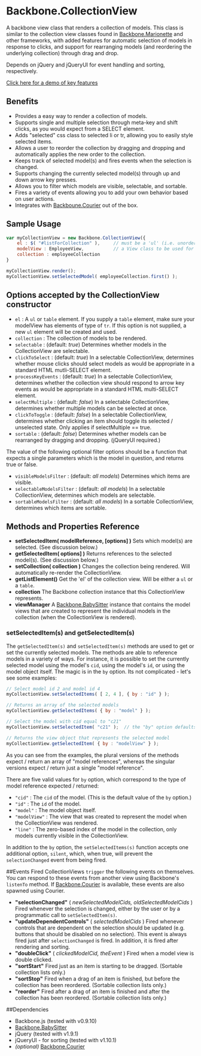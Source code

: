 # Backbone.CollectionView

A backbone view class that renders a collection of models. This class is similar to the collection view classes found in [Backbone.Marionette](https://github.com/marionettejs/backbone.marionette) and other frameworks, with added features for automatic selection of models in response to clicks, and support for rearranging models (and reordering the underlying collection) through drag and drop.

Depends on jQuery and jQueryUI for event handling and sorting, respectively.

[Click here for a demo of key features](http://rotundasoftware.github.com/backbone-collection-view/)

## Benefits

* Provides a easy way to render a collection of models.
* Supports single and multiple selection through meta-key and shift clicks, as you would expect from a SELECT element.
* Adds "selected" css class to selected li or tr, allowing you to easily style selected items.
* Allows a user to reorder the collection by dragging and dropping and automatically applies the new order to the collection.
* Keeps track of selected model(s) and fires events when the selection is changed.
* Supports changing the currently selected model(s) through up and down arrow key presses.
* Allows you to filter which models are visible, selectable, and sortable.
* Fires a variety of events allowing you to add your own behavior based on user actions.
* Integrates with [Backboune.Courier](https://github.com/rotundasoftware/backbone.courier) out of the box.

## Sample Usage
```javascript
var myCollectionView = new Backbone.CollectionView({
	el : $( "#listForCollection" ),		// must be a 'ul' (i.e. unordered list) or 'table' element
	modelView : EmployeeView,			// a View class to be used for rendering each model in the collection
	collection : employeeCollection
}

myCollectionView.render();
myCollectionView.setSelectedModel( employeeCollection.first() );
```

## Options accepted by the CollectionView constructor
* `el` : A `ul` or `table` element. If you supply a `table` element, make sure your modelView has elements of type of `tr`. If this option is not supplied, a new `ul` element will be created and used.
* `collection` : The collection of models to be rendered.
* `selectable` : (default: _true_) Determines whether models in the CollectionView are selectable.
* `clickToSelect` : (default: _true_) In a selectable CollectionView, determines whether mouse clicks should select models as would be appropriate in a standard HTML mutli-SELECT element.
* `processKeyEvents` : (default: _true_) In a selectable CollectionView, determines whether the collection view should respond to arrow key events as would be appropriate in a standard HTML multi-SELECT element.
* `selectMultiple` : (default: _false_) In a selectable CollectionView, determines whether multiple models can be selected at once.
* `clickToToggle` : (default: _false_) In a selectable CollectionView, determines whether clicking an item should toggle its selected / unselected state. Only applies if selectMultiple == true.
* `sortable` : (default: _false_) Determines whether models can be rearranged by dragging and dropping. (jQueryUI required.)

The value of the following optional filter options should be a function that expects a single parameters which is the model in question, and returns true or false.
* `visibleModelsFilter` : (default: _all models_) Determines which items are visible. 
* `selectableModelsFilter` : (default: _all models_) In a selectable CollectionView, determines which models are selectable.
* `sortableModelsFilter` : (default: _all models_) In a sortable CollectionView, determines which items are sortable.

## Methods and Properties Reference

* __setSelectedItem( modelReference, [options] )__ Sets which model(s) are selected. (See discussion below.)
* __getSelectedItem( options] )__ Returns references to the selected model(s). (See discussion below.)
* __setCollection( collection )__ Changes the collection being rendered. Will automatically re-render the CollectionView.
* __getListElement()__ Get the 'el' of the collection view. Will be either a `ul` or a `table`.
* __collection__ The Backbone collection instance that this CollectionView represents.
* __viewManager__ A [Backbone.BabySitter](https://github.com/marionettejs/backbone.babysitter) instance that contains the model views that are created to represent the individual models in the collection (when the CollectionView is rendered).


### <a name="setSelectedItem"></a>setSelectedItem(s) and getSelectedItem(s)

The `getSelectedItem(s)` and `setSelectedItem(s)` methods are used to get or set the currently selected models. The methods are able to reference models in a variety of ways. For instance, it is possible to set the currently selected model using the model's `cid`, using the model's `id`, or using the model object itself. The magic is in the `by` option. Its not complicated - let's see some examples:

```javascript
// Select model id 2 and model id 4
myCollectionView.setSelectedItems( [ 2, 4 ], { by : "id" } );

// Returns an array of the selected models
myCollectionView.getSelectedItems( { by : "model" } );

// Select the model with cid equal to "c21"
myCollectionView.setSelectedItem( "c21" );	// the "by" option defaults to "cid"

// Returns the view object that represents the selected model
myCollectionView.getSelectedItem( { by : "modelView" } );
```

As you can see from the examples, the plural versions of the methods expect / return an array of "model references", whereas the singular versions expect / return just a single "model reference".

There are five valid values for `by` option, which correspond to the type of model reference expected / returned:
* `"cid"` : The `cid` of the model. (This is the default value of the `by` option.)
* `"id"` : The `id` of the model.
* `"model"` : The model object itself.
* `"modelView"` : The view that was created to represent the model when the CollectionView was rendered.
* `"line"` : The zero-based index of the model in the collection, only models currently visible in the CollectionView.

In addition to the `by` option, the `setSelectedItems(s)` function accepts one additional option, `silent`, which, when true, will prevent the `selectionChanged` event from being fired.

##Events Fired
CollectionViews `trigger` the following events on themselves. You can respond to these events from another view using Backbone's `listenTo` method. If [Backbone.Courier](https://github.com/rotundasoftware/backbone.courier)
 is available, these events are also spawned using Courier.
* __"selectionChanged"__ ( _newSelectedModelCids, oldSelectedModelCids_ )  Fired whenever the selection is changed, either by the user or by a programmatic call to `setSelectedItem(s)`.
* __"updateDependentControls"__ ( _selectedModelCids_ ) Fired whenever controls that are dependent on the selection should be updated (e.g. buttons that should be disabled on no selection). This event is always fired just after `selectionChanged` is fired. In addition, it is fired after rendering and sorting.
* __"doubleClick"__ ( _clickedModelCid, theEvent_ ) Fired when a model view is double clicked.
* __"sortStart"__  Fired just as an item is starting to be dragged. (Sortable collection lists only.)
* __"sortStop"__  Fired when a drag of an item is finished, but before the collection has been reordered. (Sortable collection lists only.)
* __"reorder"__  Fired after a drag of an item is finished and after the collection has been reordered. (Sortable collection lists only.)

##Dependencies
* Backbone.js (tested with v0.9.10)
* [Backbone.BabySitter](https://github.com/marionettejs/backbone.babysitter)
* jQuery (tested with v1.9.1)
* jQueryUI - for sorting (tested with v1.10.1)
* _(optional)_ [Backbone.Courier](https://github.com/rotundasoftware/backbone.courier)
